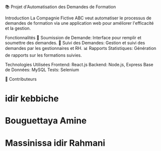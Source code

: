 📚 Projet d'Automatisation des Demandes de Formation

Introduction
La Compagnie Fictive ABC veut automatiser le processus de demandes de formation via une application web pour améliorer l'efficacité et la gestion.

Fonctionnalités
📝 Soumission de Demande: Interface pour remplir et soumettre des demandes.
🔄 Suivi des Demandes: Gestion et suivi des demandes par les gestionnaires et RH.
📊 Rapports Statistiques: Génération de rapports sur les formations suivies.

Technologies Utilisées
Frontend: React.js
Backend: Node.js, Express
Base de Données: MySQL
Tests: Selenium

🚀 Contributeurs

# idir kebbiche
# Bouguettaya Amine
# Massinissa idir Rahmani

